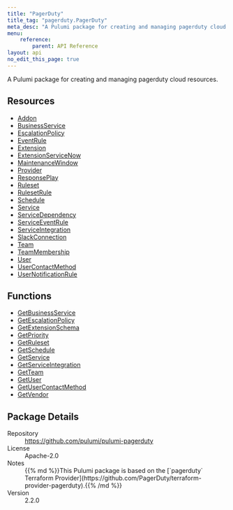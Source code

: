 ```yaml
---
title: "PagerDuty"
title_tag: "pagerduty.PagerDuty"
meta_desc: "A Pulumi package for creating and managing pagerduty cloud resources."
menu:
    reference:
        parent: API Reference
layout: api
no_edit_this_page: true
---
```


<!-- WARNING: this file was generated by Pulumi Docs Generator. -->
<!-- Do not edit by hand unless you're certain you know what you are doing! -->

A Pulumi package for creating and managing pagerduty cloud resources.

<h2 id="resources">Resources</h2>
<ul class="api">
    <li><a href="addon" title="Addon"><span class="api-symbol api-symbol--resource"></span>Addon</a></li>
    <li><a href="businessservice" title="BusinessService"><span class="api-symbol api-symbol--resource"></span>BusinessService</a></li>
    <li><a href="escalationpolicy" title="EscalationPolicy"><span class="api-symbol api-symbol--resource"></span>EscalationPolicy</a></li>
    <li><a href="eventrule" title="EventRule"><span class="api-symbol api-symbol--resource"></span>EventRule</a></li>
    <li><a href="extension" title="Extension"><span class="api-symbol api-symbol--resource"></span>Extension</a></li>
    <li><a href="extensionservicenow" title="ExtensionServiceNow"><span class="api-symbol api-symbol--resource"></span>ExtensionServiceNow</a></li>
    <li><a href="maintenancewindow" title="MaintenanceWindow"><span class="api-symbol api-symbol--resource"></span>MaintenanceWindow</a></li>
    <li><a href="provider" title="Provider"><span class="api-symbol api-symbol--resource"></span>Provider</a></li>
    <li><a href="responseplay" title="ResponsePlay"><span class="api-symbol api-symbol--resource"></span>ResponsePlay</a></li>
    <li><a href="ruleset" title="Ruleset"><span class="api-symbol api-symbol--resource"></span>Ruleset</a></li>
    <li><a href="rulesetrule" title="RulesetRule"><span class="api-symbol api-symbol--resource"></span>RulesetRule</a></li>
    <li><a href="schedule" title="Schedule"><span class="api-symbol api-symbol--resource"></span>Schedule</a></li>
    <li><a href="service" title="Service"><span class="api-symbol api-symbol--resource"></span>Service</a></li>
    <li><a href="servicedependency" title="ServiceDependency"><span class="api-symbol api-symbol--resource"></span>ServiceDependency</a></li>
    <li><a href="serviceeventrule" title="ServiceEventRule"><span class="api-symbol api-symbol--resource"></span>ServiceEventRule</a></li>
    <li><a href="serviceintegration" title="ServiceIntegration"><span class="api-symbol api-symbol--resource"></span>ServiceIntegration</a></li>
    <li><a href="slackconnection" title="SlackConnection"><span class="api-symbol api-symbol--resource"></span>SlackConnection</a></li>
    <li><a href="team" title="Team"><span class="api-symbol api-symbol--resource"></span>Team</a></li>
    <li><a href="teammembership" title="TeamMembership"><span class="api-symbol api-symbol--resource"></span>TeamMembership</a></li>
    <li><a href="user" title="User"><span class="api-symbol api-symbol--resource"></span>User</a></li>
    <li><a href="usercontactmethod" title="UserContactMethod"><span class="api-symbol api-symbol--resource"></span>UserContactMethod</a></li>
    <li><a href="usernotificationrule" title="UserNotificationRule"><span class="api-symbol api-symbol--resource"></span>UserNotificationRule</a></li>
</ul>

<h2 id="functions">Functions</h2>
<ul class="api">
    <li><a href="getbusinessservice" title="GetBusinessService"><span class="api-symbol api-symbol--function"></span>GetBusinessService</a></li>
    <li><a href="getescalationpolicy" title="GetEscalationPolicy"><span class="api-symbol api-symbol--function"></span>GetEscalationPolicy</a></li>
    <li><a href="getextensionschema" title="GetExtensionSchema"><span class="api-symbol api-symbol--function"></span>GetExtensionSchema</a></li>
    <li><a href="getpriority" title="GetPriority"><span class="api-symbol api-symbol--function"></span>GetPriority</a></li>
    <li><a href="getruleset" title="GetRuleset"><span class="api-symbol api-symbol--function"></span>GetRuleset</a></li>
    <li><a href="getschedule" title="GetSchedule"><span class="api-symbol api-symbol--function"></span>GetSchedule</a></li>
    <li><a href="getservice" title="GetService"><span class="api-symbol api-symbol--function"></span>GetService</a></li>
    <li><a href="getserviceintegration" title="GetServiceIntegration"><span class="api-symbol api-symbol--function"></span>GetServiceIntegration</a></li>
    <li><a href="getteam" title="GetTeam"><span class="api-symbol api-symbol--function"></span>GetTeam</a></li>
    <li><a href="getuser" title="GetUser"><span class="api-symbol api-symbol--function"></span>GetUser</a></li>
    <li><a href="getusercontactmethod" title="GetUserContactMethod"><span class="api-symbol api-symbol--function"></span>GetUserContactMethod</a></li>
    <li><a href="getvendor" title="GetVendor"><span class="api-symbol api-symbol--function"></span>GetVendor</a></li>
</ul>

<h2 id="package-details">Package Details</h2>
<dl class="package-details">
	<dt>Repository</dt>
	<dd><a href="https://github.com/pulumi/pulumi-pagerduty">https://github.com/pulumi/pulumi-pagerduty</a></dd>
	<dt>License</dt>
	<dd>Apache-2.0</dd>
	<dt>Notes</dt>
	<dd>{{% md %}}This Pulumi package is based on the [`pagerduty` Terraform Provider](https://github.com/PagerDuty/terraform-provider-pagerduty).{{% /md %}}</dd>
	<dt>Version</dt>
	<dd>2.2.0</dd>
</dl>


